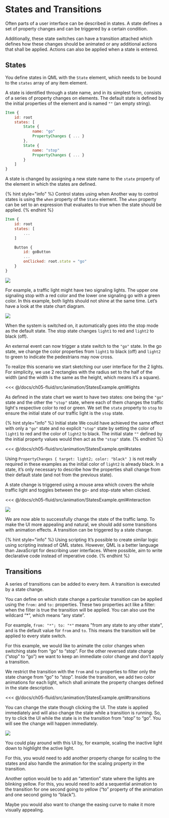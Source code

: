 # States and Transitions

Often parts of a user interface can be described in states. A state defines a set of property changes and can be triggered by a certain condition. 

Additionally, these state switches can have a transition attached which defines how these changes should be animated or any additional actions that shall be applied. Actions can also be applied when a state is entered.

## States

You define states in QML with the `State` element, which needs to be bound to the `states` array of any item element. 

A state is identified through a state name, and in its simplest form, consists of a series of property changes on elements. The default state is defined by the initial properties of the element and is named `""` (an empty string).

```qml
Item {
    id: root
    states: [
        State {
            name: "go"
            PropertyChanges { ... }
        },
        State {
            name: "stop"
            PropertyChanges { ... }
        }
    ]
}
```

A state is changed by assigning a new state name to the `state` property of the element in which the states are defined.

{% hint style="info" %} Control states using when
Another way to control states is using the `when` property of the `State` element. The `when` property can be set to an expression that evaluates to true when the state should be applied.
{% endhint %}

```qml
Item {
    id: root
    states: [
        ...
    ]

    Button {
        id: goButton
        ...
        onClicked: root.state = "go"
    }
}
```

![](./assets/trafficlight_sketch.png)

For example, a traffic light might have two signaling lights. The upper one signaling stop with a red color and the lower one signaling go with a green color. In this example, both lights should not shine at the same time. Let’s have a look at the state chart diagram.

![](./assets/trafficlight_states.png)

When the system is switched on, it automatically goes into the stop mode as the default state. The stop state changes `light1` to red and `light2` to black (off). 

An external event can now trigger a state switch to the `"go"` state. In the go state, we change the color properties from `light1` to black (off) and `light2` to green to indicate the pedestrians may now cross.

To realize this scenario we start sketching our user interface for the 2 lights. For simplicity, we use 2 rectangles with the radius set to the half of the width (and the width is the same as the height, which means it’s a square).

<<< @/docs/ch05-fluid/src/animation/StatesExample.qml#lights

As defined in the state chart we want to have two states: one being the `"go"` state and the other the `"stop"` state, where each of them changes the traffic light's respective color to red or green. We set the `state` property to `stop` to ensure the initial state of our traffic light is the `stop` state.

{% hint style="info" %} Initial state
We could have achieved the same effect with only a `"go"` state and no explicit `"stop"` state by setting the color of `light1` to red and the color of `light2` to black. The initial state `""` defined by the initial property values would then act as the `"stop"` state.
{% endhint %}

<<< @/docs/ch05-fluid/src/animation/StatesExample.qml#states

Using `PropertyChanges { target: light2; color: "black" }` is not really required in these examples as the initial color of `light2` is already black. In a state, it’s only necessary to describe how the properties shall change from their default state (and not from the previous state).

A state change is triggered using a mouse area which covers the whole traffic light and toggles between the go- and stop-state when clicked.

<<< @/docs/ch05-fluid/src/animation/StatesExample.qml#interaction

![](./assets/trafficlight_ui.png)

We are now able to successfully change the state of the traffic lamp. To make the UI more appealing and natural, we should add some transitions with animation effects. A transition can be triggered by a state change.

{% hint style="info" %} Using scripting
It’s possible to create similar logic using scripting instead of QML states. However, QML is a better language than JavaScript for describing user interfaces. Where possible, aim to write declarative code instead of imperative code.
{% endhint %}


## Transitions

A series of transitions can be added to every item. A transition is executed by a state change.

You can define on which state change a particular transition can be applied using the `from:` and `to:` properties. These two properties act like a filter: when the filter is true the transition will be applied. You can also use the wildcard “\*”, which means “any state”. 

For example, `from: "*"; to: "*"` means "from any state to any other state", and is the default value for `from` and `to`. This means the transition will be applied to every state switch.

For this example, we would like to animate the color changes when switching state from “go” to “stop”. For the other reversed state change (“stop” to “go”) we want to keep an immediate color change and don’t apply a transition. 

We restrict the transition with the `from` and `to` properties to filter only the state change from “go” to “stop”. Inside the transition, we add two color animations for each light, which shall animate the property changes defined in the state description.

<<< @/docs/ch05-fluid/src/animation/StatesExample.qml#transitions

You can change the state though clicking the UI. The state is applied immediately and will also change the state while a transition is running. So, try to click the UI while the state is in the transition from “stop” to “go”. You will see the change will happen immediately.

![](./assets/trafficlight_transition.png)

You could play around with this UI by, for example, scaling the inactive light down to highlight the active light. 

For this, you would need to add another property change for scaling to the states and also handle the animation for the scaling property in the transition. 

Another option would be to add an “attention” state where the lights are blinking yellow. For this, you would need to add a sequential animation to the transition for one second going to yellow (“to” property of the animation and one second going to “black”).

Maybe you would also want to change the easing curve to make it more visually appealing.


